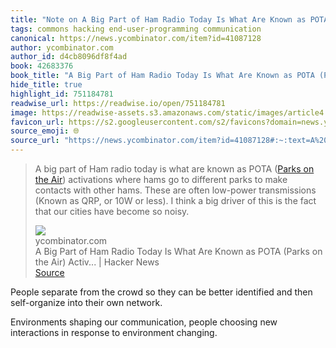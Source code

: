 ```yaml
---
title: "Note on A Big Part of Ham Radio Today Is What Are Known as POTA (Parks on the Air) Activ... | Hacker News via ycombinator.com"
tags: commons hacking end-user-programming communication
canonical: https://news.ycombinator.com/item?id=41087128
author: ycombinator.com
author_id: d4cb8096df8f4ad
book: 42683376
book_title: "A Big Part of Ham Radio Today Is What Are Known as POTA (Parks on the Air) Activ... | Hacker News"
hide_title: true
highlight_id: 751184781
readwise_url: https://readwise.io/open/751184781
image: https://readwise-assets.s3.amazonaws.com/static/images/article4.6bc1851654a0.png
favicon_url: https://s2.googleusercontent.com/s2/favicons?domain=news.ycombinator.com
source_emoji: 🌐
source_url: "https://news.ycombinator.com/item?id=41087128#:~:text=A%20big%20part,become%20so%20noisy."
---
```


> A big part of Ham radio today is what are known as POTA ([Parks on the Air]([https://parksontheair.com/](https://parksontheair.com/))) activations where hams go to different parks to make contacts with other hams. These are often low-power transmissions (Known as QRP, or 10W or less). I think a big driver of this is the fact that our cities have become so noisy.
> <div class="quoteback-footer"><div class="quoteback-avatar"><img class="mini-favicon" src="https://s2.googleusercontent.com/s2/favicons?domain=news.ycombinator.com"></div><div class="quoteback-metadata"><div class="metadata-inner"><span style="display:none">FROM:</span><div aria-label="ycombinator.com" class="quoteback-author"> ycombinator.com</div><div aria-label="A Big Part of Ham Radio Today Is What Are Known as POTA (Parks on the Air) Activ... | Hacker News" class="quoteback-title"> A Big Part of Ham Radio Today Is What Are Known as POTA (Parks on the Air) Activ... | Hacker News</div></div></div><div class="quoteback-backlink"><a target="_blank" aria-label="go to the full text of this quotation" rel="noopener" href="https://news.ycombinator.com/item?id=41087128#:~:text=A%20big%20part,become%20so%20noisy." class="quoteback-arrow"> Source</a></div></div>

People separate from the crowd so they can be better identified and then self-organize into their own network.

Environments shaping our communication, people choosing new interactions in response to environment changing.